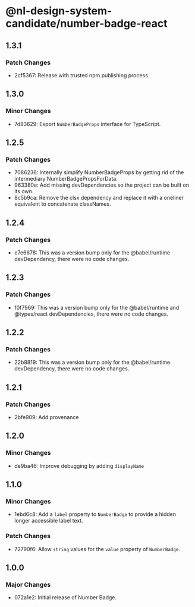# @nl-design-system-candidate/number-badge-react

## 1.3.1

### Patch Changes

- 2cf5367: Release with trusted npm publishing process.

## 1.3.0

### Minor Changes

- 7d83629: Export `NumberBadgeProps` interface for TypeScript.

## 1.2.5

### Patch Changes

- 7086236: Internally simplify NumberBadgeProps by getting rid of the intermediary NumberBadgePropsForData.
- 963380e: Add missing devDependencies so the project can be built on its own.
- 8c5b9ca: Remove the clsx dependency and replace it with a oneliner equivalent to concatenate classNames.

## 1.2.4

### Patch Changes

- e7e6678: This was a version bump only for the @babel/runtime devDependency, there were no code changes.

## 1.2.3

### Patch Changes

- f0f7969: This was a version bump only for the @babel/runtime and @types/react devDependencies, there were no code changes.

## 1.2.2

### Patch Changes

- 22b8819: This was a version bump only for the @babel/runtime devDependency, there were no code changes.

## 1.2.1

### Patch Changes

- 2bfe909: Add provenance

## 1.2.0

### Minor Changes

- de9ba46: Improve debugging by adding `displayName`

## 1.1.0

### Minor Changes

- 1ebd6c8: Add a `label` property to `NumberBadge` to provide a hidden longer accessible label text.

### Patch Changes

- 72790f6: Allow `string` values for the `value` property of `NumberBadge`.

## 1.0.0

### Major Changes

- 072a1e2: Initial release of Number Badge.
